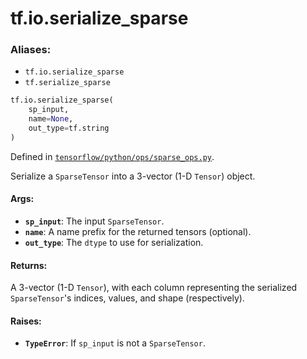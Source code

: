 <div itemscope itemtype="http://developers.google.com/ReferenceObject">
<meta itemprop="name" content="tf.io.serialize_sparse" />
<meta itemprop="path" content="Stable" />
</div>

# tf.io.serialize_sparse

### Aliases:

* `tf.io.serialize_sparse`
* `tf.serialize_sparse`

``` python
tf.io.serialize_sparse(
    sp_input,
    name=None,
    out_type=tf.string
)
```



Defined in [`tensorflow/python/ops/sparse_ops.py`](/code/stable/tensorflow/python/ops/sparse_ops.py).

Serialize a `SparseTensor` into a 3-vector (1-D `Tensor`) object.

#### Args:

* <b>`sp_input`</b>: The input `SparseTensor`.
* <b>`name`</b>: A name prefix for the returned tensors (optional).
* <b>`out_type`</b>: The `dtype` to use for serialization.


#### Returns:

A 3-vector (1-D `Tensor`), with each column representing the serialized
`SparseTensor`'s indices, values, and shape (respectively).


#### Raises:

* <b>`TypeError`</b>: If `sp_input` is not a `SparseTensor`.